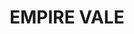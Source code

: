 ---
lastmod: '2025-04-06T06:05:20+00:00'
latitude: -28.865483
layout: suburb
longitude: 153.532475
postcode: '2478'
state: NSW
title: EMPIRE VALE
url: /nsw/empire-vale/
---